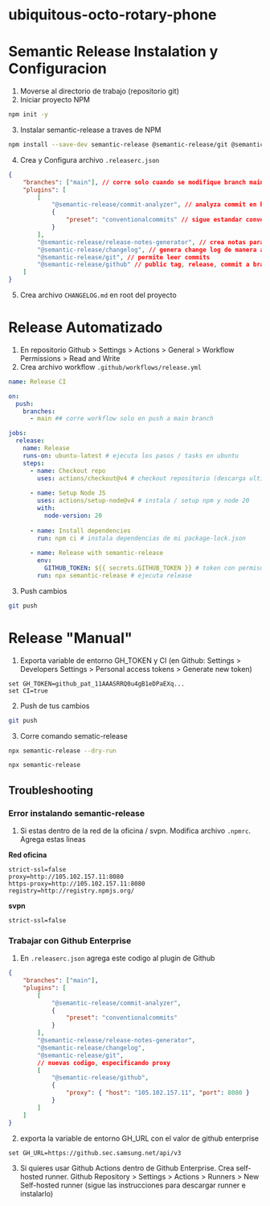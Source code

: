 # ubiquitous-octo-rotary-phone

# Semantic Release Instalation y Configuracion
1. Moverse al directorio de trabajo (repositorio git)
2. Iniciar proyecto NPM
```bash
npm init -y
```
3. Instalar semantic-release a traves de NPM
```bash
npm install --save-dev semantic-release @semantic-release/git @semantic-release/github @semantic-release/changelog @semantic-release/commit-analyzer @semantic-release/release-notes-generator conventional-changelog-conventionalcommits
```
4. Crea y Configura archivo `.releaserc.json`
```json
{
    "branches": ["main"], // corre solo cuando se modifique branch main
    "plugins": [
        [
            "@semantic-release/commit-analyzer", // analyza commit en base a preset
            {
                "preset": "conventionalcommits" // sigue estandar conventional commit
            }
        ],  
        "@semantic-release/release-notes-generator", // crea notas para release
        "@semantic-release/changelog", // genera change log de manera automatizada
        "@semantic-release/git", // permite leer commits
        "@semantic-release/github" // public tag, release, commit a branch
    ]
}
```
5. Crea archivo `CHANGELOG.md` en root del proyecto

# Release Automatizado
1. En repositorio Github > Settings > Actions > General > Workflow Permissions > Read and Write
2. Crea archivo workflow `.github/workflows/release.yml`
```yaml
name: Release CI

on:
  push:
    branches:
      - main ## corre workflow solo en push a main branch

jobs:
  release:
    name: Release
    runs-on: ubuntu-latest # ejecuta los pasos / tasks en ubuntu
    steps:
      - name: Checkout repo
        uses: actions/checkout@v4 # checkout repositorio (descarga ultimos cambios)
      
      - name: Setup Node JS
        uses: actions/setup-node@v4 # instala / setup npm y node 20
        with:
          node-version: 20
      
      - name: Install dependencies
        run: npm ci # instala dependencias de mi package-lock.json
      
      - name: Release with semantic-release
        env:
          GITHUB_TOKEN: ${{ secrets.GITHUB_TOKEN }} # token con permisos para escribir y leer en github
        run: npx semantic-release # ejecuta release
```
3. Push cambios
```bash
git push
```

# Release "Manual"
1. Exporta variable de entorno GH_TOKEN y CI
(en Github: Settings > Developers Settings > Personal access tokens > Generate new token)
```
set GH_TOKEN=github_pat_11AAASRRQ0u4gB1eDPaEXq...
set CI=true 
```
2. Push de tus cambios
```bash
git push
```
3. Corre comando sematic-release
```bash
npx semantic-release --dry-run

npx semantic-release
```

## Troubleshooting
### Error instalando semantic-release
1. Si estas dentro de la red de la oficina / svpn. Modifica archivo `.npmrc`. Agrega estas lineas

**Red oficina**
```
strict-ssl=false
proxy=http://105.102.157.11:8080
https-proxy=http://105.102.157.11:8080
registry=http://registry.npmjs.org/
```
**svpn**
```
strict-ssl=false
```

### Trabajar con Github Enterprise
1. En `.releaserc.json` agrega este codigo al plugin de Github
```json
{
    "branches": ["main"],
    "plugins": [
        [
            "@semantic-release/commit-analyzer",
            {
                "preset": "conventionalcommits"
            }
        ],  
        "@semantic-release/release-notes-generator",
        "@semantic-release/changelog",
        "@semantic-release/git",
        // nuevas codigo, especificando proxy
        [
            "@semantic-release/github",
            {
                "proxy": { "host": "105.102.157.11", "port": 8080 }
            }
        ]
    ]
}
```
2. exporta la variable de entorno GH_URL con el valor de github enterprise
```
set GH_URL=https://github.sec.samsung.net/api/v3
```
3. Si quieres usar Github Actions dentro de Github Enterprise. Crea self-hosted runner. Github Repository > Settings > Actions > Runners > New Self-hosted runner (sigue las instrucciones para descargar runner e instalarlo)